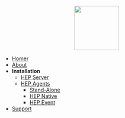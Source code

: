 <p align="center">
  <a href="#">
    <img src="https://user-images.githubusercontent.com/1423657/55069501-8348c400-5084-11e9-9931-fefe0f9874a7.png" width=120 />
  </a>
</p>

* [Homer](/?id=start)
* [About](about.md)
* **Installation**
  * [HEP Server](install.md "HOMER VoIP & RTC Monitoring")
  * [HEP Agents](agents/agents.md "HOMER VoIP & RTC Monitoring")
    * [Stand-Alone](agents/dedicated.md "HOMER VoIP & RTC Monitoring")
    * [HEP Native](agents/native.md "HOMER VoIP & RTC Monitoring")
    * [HEP Event](agents/event.md "HOMER VoIP & RTC Monitoring")
* [Support](support.md)

